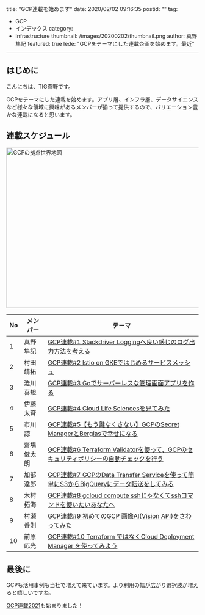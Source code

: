 title: "GCP連載を始めます"
date: 2020/02/02 09:16:35
postid: ""
tag:
  - GCP
  - インデックス
category:
  - Infrastructure
thumbnail: /images/20200202/thumbnail.png
author: 真野隼記
featured: true
lede: "GCPをテーマにした連載企画を始めます。最近"
---

## はじめに

こんにちは、TIG真野です。

GCPをテーマにした連載を始めます。アプリ層、インフラ層、データサイエンスなど様々な領域に興味があるメンバーが揃って提供するので、バリエーション豊かな連載になると思います。

## 連載スケジュール

<img src="/images/20200202/gcp_global.png" alt="GCPの拠点世界地図" width="800" height="420" laoding="lazy">

| No | メンバー   | テーマ                                                                                 |
|----|------------|----------------------------------------------------------------------------------------|
| 1  | 真野隼記   | [GCP連載#1 Stackdriver Loggingへ良い感じのログ出力方法を考える](/articles/20200205/)                          |
| 2  | 村田靖拓   | [GCP連載#2 Istio on GKEではじめるサービスメッシュ](/articles/20200206/)                                       |
| 3  | 澁川喜規   | [GCP連載#3 Goでサーバーレスな管理画面アプリを作る](/articles/20200207/)                                       |
| 4  | 伊藤太斉   | [GCP連載#4 Cloud Life Sciencesを見てみた](/articles/20200210/)                                                |
| 5  | 市川諒     | [GCP連載#5【もう鍵なくさない】GCPのSecret ManagerとBerglasで幸せになる](/articles/20200212/)                  |
| 6  | 齋場俊太朗 | [GCP連載#6 Terraform Validatorを使って、GCPのセキュリティポリシーの自動チェックを行う](/articles/20200213/)   |
| 7  | 加部達郎   | [GCP連載#7 GCPのData Transfer Serviceを使って簡単にS3からBigQueryにデータ転送をしてみる](/articles/20200214/) |
| 8  | 木村拓海   | [GCP連載#8 gcloud compute sshじゃなくてsshコマンドを使いたいあなたへ](/articles/20200217/)                    |
| 9  | 村瀬善則   | [GCP連載#9 初めてのGCP 画像AI(Vision API)をさわってみた](/articles/20200218/)                                 |
| 10 | 前原応光   | [GCP連載#10 Terraform ではなくCloud Deployment Manager を使ってみよう](/articles/20200219/)                   |

## 最後に

GCPも活用事例も当社で増えて来ています。より利用の幅が広がり選択肢が増えると嬉しいですね。

[GCP連載2021](/articles/20210307/)も始まりました！
